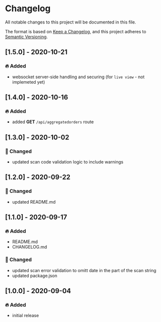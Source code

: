 # Changelog

All notable changes to this project will be documented in this file.

The format is based on [Keep a Changelog](https://keepachangelog.com/en/1.0.0/),
and this project adheres to [Semantic Versioning](https://semver.org/spec/v2.0.0.html).

## [1.5.0] - 2020-10-21

### 🔥 Added

- websocket server-side handling and securing (for `live view` - not implemeted yet)

## [1.4.0] - 2020-10-16

### 🔥 Added

- added **GET** `/api/aggregatedorders` route

## [1.3.0] - 2020-10-02

### 💪 Changed

- updated scan code validation logic to include warnings

## [1.2.0] - 2020-09-22

### 💪 Changed

- updated README.md

## [1.1.0] - 2020-09-17

### 🔥 Added

- README.md
- CHANGELOG.md

### 💪 Changed

- updated scan error validation to omitt date in the part of the scan string
- updated package.json

## [1.0.0] - 2020-09-04

### 🔥 Added

- initial release
